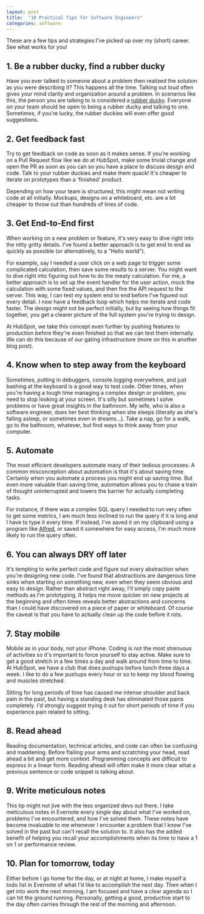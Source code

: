 ```yaml
---
layout: post
title:  "10 Practical Tips for Software Engineers"
categories: software
---
```


These are a few tips and strategies I've picked up over my (short) career. See what works for you!

## 1. Be a rubber ducky, find a rubber ducky
Have you ever talked to someone about a problem then realized the solution as you were describing it? This happens all the time. Talking out loud often gives your mind clarity and organization around a problem. In scenarios like this, the person you are talking to is considered a [rubber ducky](http://en.wikipedia.org/wiki/Rubber_duck_debugging). Everyone on your team should be open to being a rubber ducky and talking to one. Sometimes, if you're lucky, the rubber duckies will even offer good suggestions.

## 2. Get feedback fast
Try to get feedback on code as soon as it makes sense. If you're working on a Pull Request flow like we do at HubSpot, make some trivial change and open the PR as soon as you can so you have a place to discuss design and code. Talk to your rubber duckies and make them quack! It's cheaper to iterate on prototypes than a 'finished' product.

Depending on how your team is structured, this might mean not writing code at all initially. Mockups, designs on a whiteboard, etc. are a lot cheaper to throw out than hundreds of lines of code.


## 3. Get End-to-End first

When working on a new problem or feature, it's very easy to dive right into the nitty gritty details. I've found a better approach is to get end to end as quickly as possible (or alternatively, to a "Hello world").

For example, say I needed a user click on a web page to trigger some complicated calculation, then save some results to a server. You might want to dive right into figuring out how to do the meaty calculation. For me, a better approach is to set up the event handler for the user action, mock the calculation with some fixed values, and then fire the API request to the server. This way, I can test my system end to end before I've figured out every detail. I now have a feedback loop which helps me iterate and code faster. The design might not be perfect initially, but by seeing how things fit together, you get a clearer picture of the full system you're trying to design.

At HubSpot, we take this concept even further by pushing features to production before they're even finished so that we can test them internally. We can do this because of our gating infrastructure (more on this in another blog post).

## 4. Know when to step away from the keyboard
Sometimes, putting in debuggers, console.logging everywhere, and just bashing at the keyboard is a good way to test code. Other times, when you're having a tough time managing a complex design or problem, you need to stop looking at your screen. It's silly but sometimes I solve problems or have great insights in the bathroom. My wife, who is also a software engineer, does her best thinking when she sleeps (literally as she's falling asleep, or sometimes even in dreams...). Take a nap, go for a walk, go to the bathroom, whatever, but find ways to think away from your computer.

## 5. Automate
  The most efficient developers automate many of their tedious processes. A common misconception about automation is that it's about saving time. Certainly when you automate a process you might end up saving time. But even more valuable than saving time, automation allows you to chase a train of thought uninterrupted and lowers the barrier for actually completing tasks.

For instance, if there was a complex SQL query I needed to run very often to get some metrics, I am much less inclined to run the query if it is long and I have to type it every time. If instead, I've saved it on my clipboard using a program like [Alfred](http://www.alfredapp.com/), or saved it somewhere for easy access, I'm much more likely to run the query often.

## 6. You can always DRY off later
It's tempting to write perfect code and figure out every abstraction when you're designing new code. I've found that abstractions are dangerous time sinks when starting on something new, even when they seem obvious and easy to design. Rather than abstract right away, I'll simply copy paste methods as I'm prototyping. It helps me move quicker on new projects at the beginning and often times reveals better abstractions and concerns than I could have discovered on a piece of paper or whiteboard. Of course the caveat is that you have to actually clean up the code before it rots.

## 7. Stay mobile
Mobile as in your body, not your iPhone. Coding is not the most strenuous of activities so it's important to force yourself to stay active. Make sure to get a good stretch in a few times a day and walk around from time to time. At HubSpot, we have a club that does pushups before lunch three days a week. I like to do a few pushups every hour or so to keep my blood flowing and muscles stretched.

Sitting for long periods of time has caused me intense shoulder and back pain in the past, but having a standing desk has eliminated those pains completely. I'd strongly suggest trying it out for short periods of time if you experience pain related to sitting.

## 8. Read ahead
Reading documentation, technical articles, and code can often be confusing and maddening. Before flailing your arms and scratching your head, read ahead a bit and get more context. Programming concepts are difficult to express in a linear form. Reading ahead will often make it more clear what a previous sentence or code snippet is talking about.

## 9. Write meticulous notes
This tip might not jive with the less organized devs out there. I take meticulous notes in Evernote every single day about what I've worked on, problems I've encountered, and how I've solved them. These notes have become invaluable to me whenever I encounter a problem that I know I've solved in the past but can't recall the solution to. It also has the added benefit of helping you recall your accomplishments when its time to have a 1 on 1 or performance review.

## 10. Plan for tomorrow, today
Either before I go home for the day, or at night at home, I make myself a todo list in Evernote of what I'd like to accomplish the next day. Then when I get into work the next morning, I am focused and have a clear agenda so I can hit the ground running. Personally, getting a good, productive start to the day often carries through the rest of the morning and afternoon.
